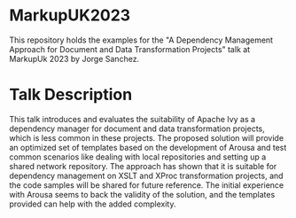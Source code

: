 # MarkupUK2023

This repository holds the examples for the "A Dependency Management Approach for Document and Data Transformation Projects" talk at MarkupUk 2023 by Jorge Sanchez.

# Talk Description
This talk introduces and evaluates the suitability of Apache Ivy as a dependency manager for document and data transformation projects, which is less common in these projects. The proposed solution will provide an optimized set of templates based on the development of Arousa and test common scenarios like dealing with local repositories and setting up a shared network repository. The approach has shown that it is suitable for dependency management on XSLT and XProc transformation projects, and the code samples will be shared for future reference. The initial experience with Arousa seems to back the validity of the solution, and the templates provided can help with the added complexity.
